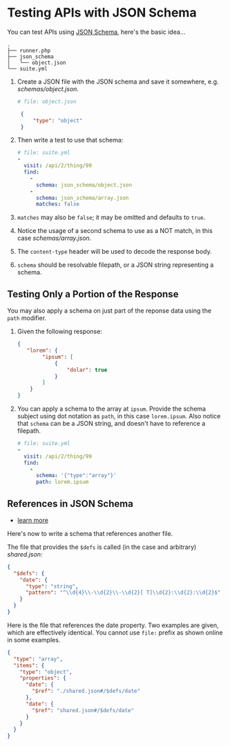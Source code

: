 # Testing APIs with JSON Schema

You can test APIs using [JSON Schema](https://json-schema.org/), here's the basic idea...

```text
.
├── runner.php
├── json_schema
│   └── object.json
└── suite.yml
```

1. Create a JSON file with the JSON schema and save it somewhere, e.g. _schemas/object.json_.

    ```yaml
   # file: object.json
   ```
   ```json
    {
        "type": "object"
    }
    ```
2. Then write a test to use that schema:

    ```yaml
    # file: suite.yml
    -
      visit: /api/2/thing/99
      find:
        -
          schema: json_schema/object.json
        -
          schema: json_schema/array.json
          matches: false
    ```
3. `matches` may also be `false`; it may be omitted and defaults to `true`.
4. Notice the usage of a second schema to use as a NOT match, in this case _schemas/array.json_.
5. The `content-type` header will be used to decode the response body.
6. `schema` should be resolvable filepath, or a JSON string representing a schema.

## Testing Only a Portion of the Response

You may also apply a schema on just part of the reponse data using the `path` modifier.

1. Given the following response:

   ```json
   {
      "lorem": {
           "ipsum": [
               {
                   "dolar": true
               }
           ]
       }
   }
   ```

2. You can apply a schema to the array at `ipsum`. Provide the schema subject using dot notation as `path`, in this case `lorem.ipsum`. Also notice that `schema` can be a JSON string, and doesn't have to reference a filepath.

   ```yaml
   # file: suite.yml
   -
     visit: /api/2/thing/99
     find:
       -
         schema: '{"type":"array"}'
         path: lorem.ipsum
   ```

## References in JSON Schema

* [learn more](https://opis.io/json-schema/2.x/references.html)

Here's now to write a schema that references another file.

The file that provides the `$defs` is called (in the case and arbitrary) _shared.json_:

```json
{
  "$defs": {
    "date": {
      "type": "string",
      "pattern": "^\\d{4}\\-\\d{2}\\-\\d{2}[ T]\\d{2}:\\d{2}:\\d{2}$"
    }
  }
}
```

Here is the file that references the date property. Two examples are given, which are effectively identical. You cannot use `file:` prefix as shown online in some examples.

```json
{
  "type": "array",
  "items": {
    "type": "object",
    "properties": {
      "date": {
        "$ref": "./shared.json#/$defs/date"
      },
      "date": {
        "$ref": "shared.json#/$defs/date"
      }
    }
  }
}
```


